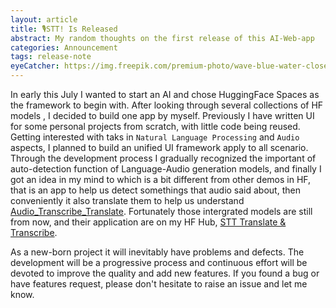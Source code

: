 ```yaml
---
layout: article
title: 🎙️STT! Is Released
abstract: My random thoughts on the first release of this AI-Web-app
categories: Announcement
tags: release-note
eyeCatcher: https://img.freepik.com/premium-photo/wave-blue-water-close-up_100367-775.jpg
---
```


In early this July I wanted to start an AI and chose HuggingFace Spaces as the framework to begin with. After looking through several collections of HF models , I decided to build one app by myself. Previously I have written UI for some personal projects from scratch, with little code being reused. Getting interested with taks in `Natural Language Processing` and `Audio` aspects, I planned to build an unified UI framework apply to all scenario. Through the development process I gradually recognized the important of auto-detection function of Language-Audio generation models, and finally I got an idea in my mind to which is a bit  different from other demos in HF, that is an app to help us detect somethings that audio said about, then conveniently it also translate them to help us understand [Audio_Transcribe_Translate](https://github.com/PhuongFX/Audio_Transcribe_Translate). Fortunately those intergrated models are still from now, and their application are on my HF Hub, [STT Translate & Transcribe](https://huggingface.co/spaces/PhuongPhan/Audio_Transcribe_Translate).


As a new-born project it will inevitably have problems and defects. The development will be a progressive process and continuous effort will be devoted to improve the quality and add new features. If you found a bug or have features request, please don't hesitate to raise an issue and let me know.
